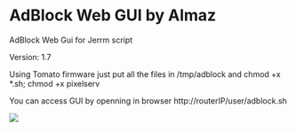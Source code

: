 AdBlock Web GUI by Almaz
==============

AdBlock Web Gui for Jerrm script

Version: 1.7

Using Tomato firmware just put all the files in /tmp/adblock and chmod +x *.sh; chmod +x pixelserv

You can access GUI by openning in browser http://routerIP/user/adblock.sh

<img src="http://i31.photobucket.com/albums/c358/Almazick/AdBlockWebGui_zps44845949.jpg">

